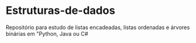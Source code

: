 # Estruturas-de-dados
Repositório para estudo de listas encadeadas, listas ordenadas e árvores binárias em "Python, Java ou C#

